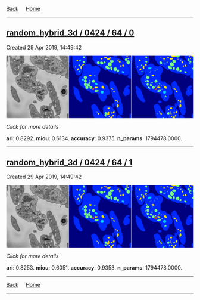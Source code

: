 
[Back](..)&nbsp;&nbsp;&nbsp;&nbsp;&nbsp;[Home](https://leapmanlab.github.io/snapshots)

---

<div class="summary"><a href="0"><h2>random_hybrid_3d / 0424 / 64 / 0</h2></a><p>Created 29 Apr 2019, 14:49:42
</p><a href="0"><img src="0/media/summary.png" align="center"></a><p>
<i>Click for more details</i>
</p></div>

**ari**: 0.8292. **miou**: 0.6134. **accuracy**: 0.9375. **n_params**: 1794478.0000. 

---

<div class="summary"><a href="1"><h2>random_hybrid_3d / 0424 / 64 / 1</h2></a><p>Created 29 Apr 2019, 14:49:42
</p><a href="1"><img src="1/media/summary.png" align="center"></a><p>
<i>Click for more details</i>
</p></div>

**ari**: 0.8253. **miou**: 0.6051. **accuracy**: 0.9353. **n_params**: 1794478.0000. 

---

[Back](..)&nbsp;&nbsp;&nbsp;&nbsp;&nbsp;[Home](https://leapmanlab.github.io/snapshots)

---